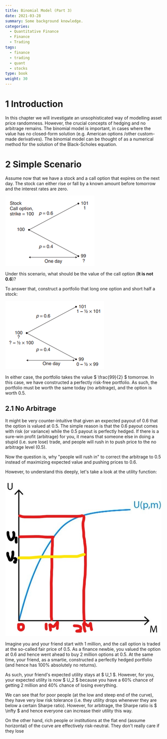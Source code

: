 ```yaml
---
title: Binomial Model (Part 3)
date: 2021-03-28
summary: Some background knowledge.
categories:
  - Quantitative Finance
  - Finance
  - Trading
tags:
  - finance
  - trading
  - quant
  - stocks
type: book
weight: 30
---
```


# 1 Introduction
In this chapter we will investigate an unsophisticated way of modelling asset price randomness. However, the crucial concepts of hedging and no arbitrage remains. The binomial model is important, in cases where the value has no closed-form solution (e.g. American options /other custom-made derivatives). The binomial model can be thought of as a numerical method for the solution of the Black-Scholes equation.

# 2 Simple Scenario
Assume now that we have a stock and a call option that expires on the next day. The stock can either rise or fall by a known amount before tomorrow and the interest rates are zero.

![Simple scenario](2021-03-28-22-04-01.png)

Under this scenario, what should be the value of the call option (**It is not 0.6**)?

To answer that, construct a portfolio that long one option and short half a stock:

![Portfolio value at expiration](2021-03-28-22-10-05.png)

In either case, the portfolio takes the value $ \frac{99}{2} $ tomorrow. In this case, we have constructed a perfectly risk-free portfolio. As such, the portfolio must be worth the same today (no arbitrage), and the option is worth 0.5.

## 2.1 No Arbitrage
It might be very counter-intuitive that given an expected payout of 0.6 that the option is valued at 0.5. The simple reason is that the 0.6 payout comes with risk (or variance) while the 0.5 payout is perfectly hedged. If there is a sure-win profit (arbitrage) for you, it means that someone else in doing a stupid (i.e. sure lose) trade, and people will rush in to push price to the no arbitrage level (0.5).

Now the question is, why "people will rush in" to correct the arbitrage to 0.5 instead of maximizing expected value and pushing prices to 0.6.

However, to understand this deeply, let's take a look at the utility function:

![Utility function](2021-03-28-22-45-55.png)

Imagine you and your friend start with 1 million, and the call option is traded at the so-called fair price of 0.5. As a finance newbie, you valued the option at 0.6 and hence went ahead to buy 2 million options at 0.5. At the same time, your friend, as a smartie, constructed a perfectly hedged portfolio (and hence has 100% absolutely no returns).

As such, your friend's expected utility stays at $ U_1 $. However, for you, your expected utility is now $ U_2 $ because you have a 60% chance of getting 2 million and 40% chance of losing everything.

We can see that for poor people (at the low and steep end of the curve), they have very low risk tolerance (i.e. they utility drops whenever they are below a certain Sharpe ratio). However, for arbitrage, the Sharpe ratio is $ \infty $ and hence everyone can increase their utility this way.

On the other hand, rich people or institutions at the flat end (assume horizontal) of the curve are effectively risk-neutral. They don't really care if they lose 